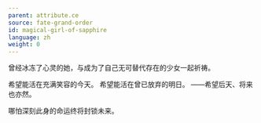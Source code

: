 ```yaml
---
parent: attribute.ce
source: fate-grand-order
id: magical-girl-of-sapphire
language: zh
weight: 0
---
```


曾经冰冻了心灵的她，与成为了自己无可替代存在的少女一起祈祷。

希望能活在充满笑容的今天。
希望能活在曾已放弃的明日。
——希望后天、将来也亦然。

哪怕深刻此身的命运终将封锁未来。
